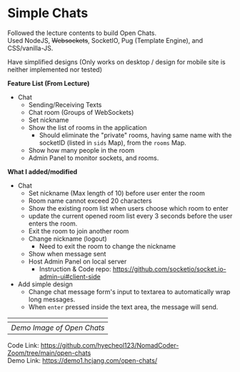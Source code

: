 # Simple Chats

Followed the lecture contents to build Open Chats.  
Used NodeJS, ~~Websockets~~, SocketIO, Pug (Template Engine), and CSS/vanilla-JS.

Have simplified designs (Only works on desktop / design for mobile site is neither implemented nor tested)

**Feature List (From Lecture)**

- Chat
  - Sending/Receiving Texts
  - Chat room (Groups of WebSockets)
  - Set nickname
  - Show the list of rooms in the application
    - Should eliminate the "private" rooms, having same name with the socketID (listed in `sids` Map), from the `rooms` Map.
  - Show how many people in the room
  - Admin Panel to monitor sockets, and rooms.

**What I added/modified**

- Chat
  - Set nickname (Max length of 10) before user enter the room
  - Room name cannot exceed 20 characters
  - Show the existing room list when users choose which room to enter
  - update the current opened room list every 3 seconds before the user enters the room.
  - Exit the room to join another room
  - Change nickname (logout)
    - Need to exit the room to change the nickname
  - Show when message sent
  - Host Admin Panel on local server
    - Instruction & Code repo: https://github.com/socketio/socket.io-admin-ui#client-side
- Add simple design
  - Change chat message form's input to textarea to automatically wrap long messages.
  - When `enter` pressed inside the text area, the message will send.

|           ![]()            |
| :------------------------: |
| _Demo Image of Open Chats_ |

Code Link: https://github.com/hyecheol123/NomadCoder-Zoom/tree/main/open-chats  
Demo Link: https://demo1.hcjang.com/open-chats/
